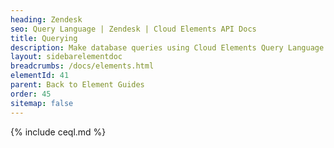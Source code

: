 ```yaml
---
heading: Zendesk
seo: Query Language | Zendesk | Cloud Elements API Docs
title: Querying
description: Make database queries using Cloud Elements Query Language.
layout: sidebarelementdoc
breadcrumbs: /docs/elements.html
elementId: 41
parent: Back to Element Guides
order: 45
sitemap: false
---
```


{% include ceql.md %}
